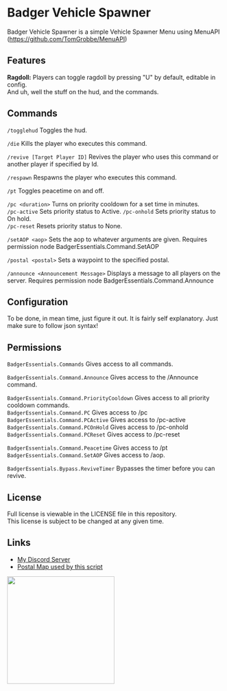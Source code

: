 # Badger Vehicle Spawner
Badger Vehicle Spawner is a simple Vehicle Spawner Menu using MenuAPI (https://github.com/TomGrobbe/MenuAPI)

## Features
**Ragdoll:** Players can toggle ragdoll by pressing "U" by default, editable in config.  
And uh, well the stuff on the hud, and the commands.  

## Commands
`/togglehud` Toggles the hud.

`/die` Kills the player who executes this command.

`/revive [Target Player ID]` Revives the player who uses this command or another player if specified by Id.

`/respawn` Respawns the player who executes this command.

`/pt` Toggles peacetime on and off.

`/pc <duration>` Turns on priority cooldown for a set time in minutes.  
`/pc-active` Sets priority status to Active.
`/pc-onhold` Sets priority status to On hold.  
`/pc-reset` Resets priority status to None.

`/setAOP <aop>` Sets the aop to whatever arguments are given. Requires permission node BadgerEssentials.Command.SetAOP

`/postal <postal>` Sets a waypoint to the specified postal.

`/announce <Announcement Message>` Displays a message to all players on the server. Requires permission node BadgerEssentials.Command.Announce  

## Configuration
To be done, in mean time, just figure it out. It is fairly self explanatory. Just make sure to follow json syntax!

## Permissions
`BadgerEssentials.Commands` Gives access to all commands.

`BadgerEssentials.Command.Announce` Gives access to the /Announce command.  

`BadgerEssentials.Command.PriorityCooldown` Gives access to all priority cooldown commands.  
`BadgerEssentials.Command.PC` Gives access to /pc  
`BadgerEssentials.Command.PCActive` Gives access to /pc-active   
`BadgerEssentials.Command.PCOnHold` Gives access to /pc-onhold  
`BadgerEssentials.Command.PCReset` Gives access to /pc-reset  


`BadgerEssentials.Command.Peacetime` Gives access to /pt  
`BadgerEssentials.Command.SetAOP` Gives access to /aop.  

`BadgerEssentials.Bypass.ReviveTimer` Bypasses the timer before you can revive.    

## License
Full license is viewable in the LICENSE file in this repository.  
This license is subject to be changed at any given time.

## Links
- [My Discord Server](https://discord.gg/TFCQE8d)
- [Postal Map used by this script](https://github.com/ocrp/postal_map/)

<a href="https://discord.com/invite/TFCQE8d"><img src="https://github.com/ChonkyBadger/ChonkyBadger/blob/main/Badger%20Icon.jpg" allign="left" width="250" >
